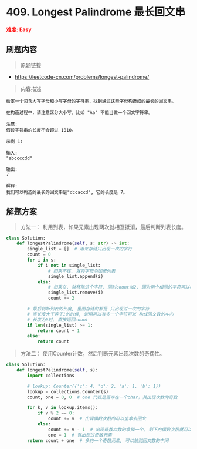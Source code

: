 # 409. Longest Palindrome 最长回文串

**<font color=red>难度: Easy</font>**

## 刷题内容

> 原题链接

* https://leetcode-cn.com/problems/longest-palindrome/

> 内容描述

```
给定一个包含大写字母和小写字母的字符串，找到通过这些字母构造成的最长的回文串。

在构造过程中，请注意区分大小写。比如 "Aa" 不能当做一个回文字符串。

注意:
假设字符串的长度不会超过 1010。

示例 1:

输入:
"abccccdd"

输出:
7

解释:
我们可以构造的最长的回文串是"dccaccd", 它的长度是 7。
```

## 解题方案

> 方法一： 利用列表，如果元素出现两次就相互抵消，最后判断列表长度。
>

```python
class Solution:
    def longestPalindrome(self, s: str) -> int:
        single_list = []  # 用来存储只出现一次的字符
        count = 0
        for i in s:
            if i not in single_list:
                # 如果不在, 就将字符添加进列表
                single_list.append(i)
            else:
                # 如果在, 就移除这个字符, 同时count加2, 因为两个相同的字符可以构成回文
                single_list.remove(i)
                count += 2

        # 最后判断列表的长度, 里面存储的都是 只出现过一次的字符
        # 当长度大于等于1的时候, 说明可以有多一个字符可以 构成回文数的中心
        # 长度为0时, 直接返回count
        if len(single_list) >= 1:
            return count + 1
        else:
            return count
```



> 方法二： 使用Counter计数，然后判断元素出现次数的奇偶性。
>

```python
class Solution:
    def longestPalindrome(self, s):
        import collections

        # lookup: Counter({'c': 4, 'd': 2, 'a': 1, 'b': 1})
        lookup = collections.Counter(s)
        count, one = 0, 0  # one 代表是否存在一个char，其出现次数为奇数

        for k, v in lookup.items():
            if v % 2 == 0:
                count += v  # 出现偶数次数的可以全拿去回文
            else:
                count += v - 1  # 出现奇数次数的拿掉一个, 剩下的偶数次数就可以拿去回文
                one = 1  # 有出现过奇数元素
        return count + one  # 多的一个奇数元素, 可以放到回文数的中间
```